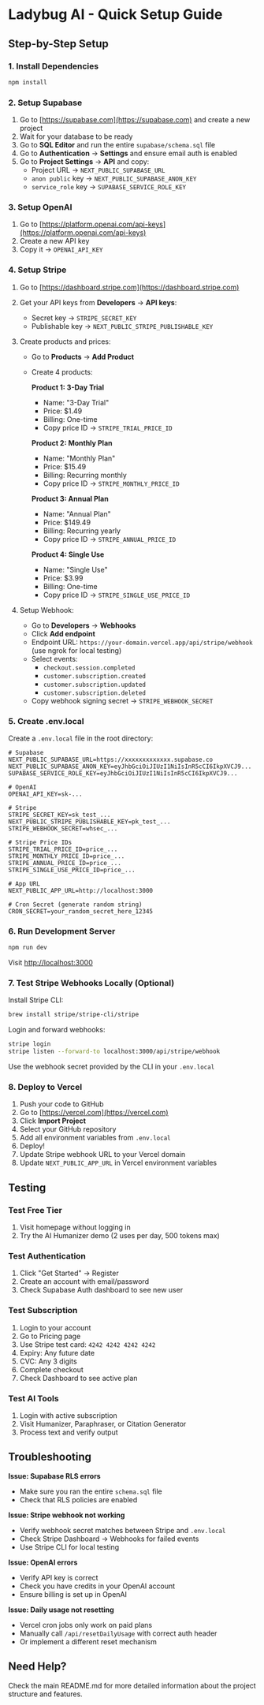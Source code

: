 # Ladybug AI - Quick Setup Guide

## Step-by-Step Setup

### 1. Install Dependencies
```bash
npm install
```

### 2. Setup Supabase

1. Go to [https://supabase.com](https://supabase.com) and create a new project
2. Wait for your database to be ready
3. Go to **SQL Editor** and run the entire `supabase/schema.sql` file
4. Go to **Authentication** → **Settings** and ensure email auth is enabled
5. Go to **Project Settings** → **API** and copy:
   - Project URL → `NEXT_PUBLIC_SUPABASE_URL`
   - `anon public` key → `NEXT_PUBLIC_SUPABASE_ANON_KEY`
   - `service_role` key → `SUPABASE_SERVICE_ROLE_KEY`

### 3. Setup OpenAI

1. Go to [https://platform.openai.com/api-keys](https://platform.openai.com/api-keys)
2. Create a new API key
3. Copy it → `OPENAI_API_KEY`

### 4. Setup Stripe

1. Go to [https://dashboard.stripe.com](https://dashboard.stripe.com)
2. Get your API keys from **Developers** → **API keys**:
   - Secret key → `STRIPE_SECRET_KEY`
   - Publishable key → `NEXT_PUBLIC_STRIPE_PUBLISHABLE_KEY`

3. Create products and prices:
   - Go to **Products** → **Add Product**
   - Create 4 products:
     
     **Product 1: 3-Day Trial**
     - Name: "3-Day Trial"
     - Price: $1.49
     - Billing: One-time
     - Copy price ID → `STRIPE_TRIAL_PRICE_ID`
     
     **Product 2: Monthly Plan**
     - Name: "Monthly Plan"
     - Price: $15.49
     - Billing: Recurring monthly
     - Copy price ID → `STRIPE_MONTHLY_PRICE_ID`
     
     **Product 3: Annual Plan**
     - Name: "Annual Plan"
     - Price: $149.49
     - Billing: Recurring yearly
     - Copy price ID → `STRIPE_ANNUAL_PRICE_ID`
     
     **Product 4: Single Use**
     - Name: "Single Use"
     - Price: $3.99
     - Billing: One-time
     - Copy price ID → `STRIPE_SINGLE_USE_PRICE_ID`

4. Setup Webhook:
   - Go to **Developers** → **Webhooks**
   - Click **Add endpoint**
   - Endpoint URL: `https://your-domain.vercel.app/api/stripe/webhook` (use ngrok for local testing)
   - Select events:
     - `checkout.session.completed`
     - `customer.subscription.created`
     - `customer.subscription.updated`
     - `customer.subscription.deleted`
   - Copy webhook signing secret → `STRIPE_WEBHOOK_SECRET`

### 5. Create .env.local

Create a `.env.local` file in the root directory:

```env
# Supabase
NEXT_PUBLIC_SUPABASE_URL=https://xxxxxxxxxxxxx.supabase.co
NEXT_PUBLIC_SUPABASE_ANON_KEY=eyJhbGciOiJIUzI1NiIsInR5cCI6IkpXVCJ9...
SUPABASE_SERVICE_ROLE_KEY=eyJhbGciOiJIUzI1NiIsInR5cCI6IkpXVCJ9...

# OpenAI
OPENAI_API_KEY=sk-...

# Stripe
STRIPE_SECRET_KEY=sk_test_...
NEXT_PUBLIC_STRIPE_PUBLISHABLE_KEY=pk_test_...
STRIPE_WEBHOOK_SECRET=whsec_...

# Stripe Price IDs
STRIPE_TRIAL_PRICE_ID=price_...
STRIPE_MONTHLY_PRICE_ID=price_...
STRIPE_ANNUAL_PRICE_ID=price_...
STRIPE_SINGLE_USE_PRICE_ID=price_...

# App URL
NEXT_PUBLIC_APP_URL=http://localhost:3000

# Cron Secret (generate random string)
CRON_SECRET=your_random_secret_here_12345
```

### 6. Run Development Server

```bash
npm run dev
```

Visit [http://localhost:3000](http://localhost:3000)

### 7. Test Stripe Webhooks Locally (Optional)

Install Stripe CLI:
```bash
brew install stripe/stripe-cli/stripe
```

Login and forward webhooks:
```bash
stripe login
stripe listen --forward-to localhost:3000/api/stripe/webhook
```

Use the webhook secret provided by the CLI in your `.env.local`

### 8. Deploy to Vercel

1. Push your code to GitHub
2. Go to [https://vercel.com](https://vercel.com)
3. Click **Import Project**
4. Select your GitHub repository
5. Add all environment variables from `.env.local`
6. Deploy!
7. Update Stripe webhook URL to your Vercel domain
8. Update `NEXT_PUBLIC_APP_URL` in Vercel environment variables

## Testing

### Test Free Tier
1. Visit homepage without logging in
2. Try the AI Humanizer demo (2 uses per day, 500 tokens max)

### Test Authentication
1. Click "Get Started" → Register
2. Create an account with email/password
3. Check Supabase Auth dashboard to see new user

### Test Subscription
1. Login to your account
2. Go to Pricing page
3. Use Stripe test card: `4242 4242 4242 4242`
4. Expiry: Any future date
5. CVC: Any 3 digits
6. Complete checkout
7. Check Dashboard to see active plan

### Test AI Tools
1. Login with active subscription
2. Visit Humanizer, Paraphraser, or Citation Generator
3. Process text and verify output

## Troubleshooting

**Issue: Supabase RLS errors**
- Make sure you ran the entire `schema.sql` file
- Check that RLS policies are enabled

**Issue: Stripe webhook not working**
- Verify webhook secret matches between Stripe and `.env.local`
- Check Stripe Dashboard → Webhooks for failed events
- Use Stripe CLI for local testing

**Issue: OpenAI errors**
- Verify API key is correct
- Check you have credits in your OpenAI account
- Ensure billing is set up in OpenAI

**Issue: Daily usage not resetting**
- Vercel cron jobs only work on paid plans
- Manually call `/api/resetDailyUsage` with correct auth header
- Or implement a different reset mechanism

## Need Help?

Check the main README.md for more detailed information about the project structure and features.

